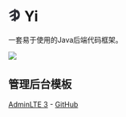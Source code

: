 # <img src="src/docs/YI.logo-200x200.png" width="25" height="25"> Yi

一套易于使用的Java后端代码框架。

[![][travis img]][travis]

## 管理后台模板

[AdminLTE 3](https://adminlte.io/themes/v3/index3.html) - [GitHub](https://github.com/ColorlibHQ/AdminLTE)

[travis]:https://travis-ci.com/github/burgeon-0/yi/builds

[travis img]:https://api.travis-ci.com/burgeon-0/yi.svg
